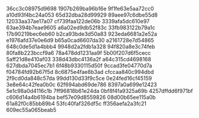 36cc3c08975d9698
1907b269ba96b16e
9f1fe63e5aa72cc0
a10d93f4bc24a053
65d32dba28d99929
89aee97c6dbe55d8
12033aa37ae17a07
cf739faa122de06b
3339afa5dc610e97
63ae394b7eae9605
a6a02ed9db52f83c
33fb983122b79a1c
17b90219bec6eb60
b2ca93bde3d50a83
923eda6681a2e52a
e1976afd37e0e6d9
b65a0cad6607da30
a2161728e7d54865
648c0de5d1a4bbb4
9948d2a2fdb1a328
94f820a8e3c74feb
80fa8b223bccf9a6
78a478dd1231aa9f
5b00f207d6f5cecc
5aff21d8e410af03
338d43dbc4136a2f
a64c315cd4698168
627dbda7045ec7b1
6f48b9330115d50f
9ccad3fe04770d7a
f04784fd92b67f5d
8c6875e4fae8b3ad
cfccaa840c994dbd
2f9cd0da848c57da
99dd130d33f9c5ce
0e24fed16cf45159
3e8e64c42fea0b0c
62f694abd69de786
8397a0a699e12423
5e1c98a0d4116c1b
7ff96818b61e24da
0bf8f4fa9325a69b
4257dffdd6f971bf
c606d14a4b6194ba
bef57e09d8559826
08d00b65ee115a0b
61a82f0c85bb89b4
53fc40faf326df5c
ff356aefa2a3fc21
609ec55a065beab5
